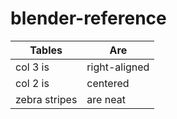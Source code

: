 # blender-reference


| Tables       | Are           |
| -------------|---------------|
| col 3 is     | right-aligned |
| col 2 is     | centered      |
| zebra stripes| are neat      |
